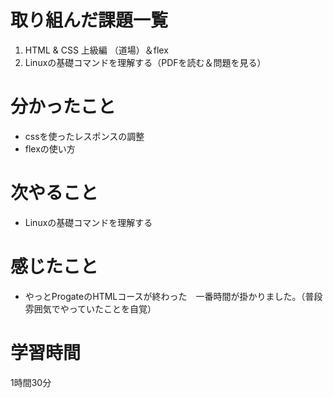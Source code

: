 # 取り組んだ課題一覧
1. HTML & CSS 上級編 （道場）＆flex
2. Linuxの基礎コマンドを理解する（PDFを読む＆問題を見る）

# 分かったこと
- cssを使ったレスポンスの調整
- flexの使い方
# 次やること
- Linuxの基礎コマンドを理解する
# 感じたこと
- やっとProgateのHTMLコースが終わった　一番時間が掛かりました。（普段雰囲気でやっていたことを自覚）
# 学習時間
1時間30分